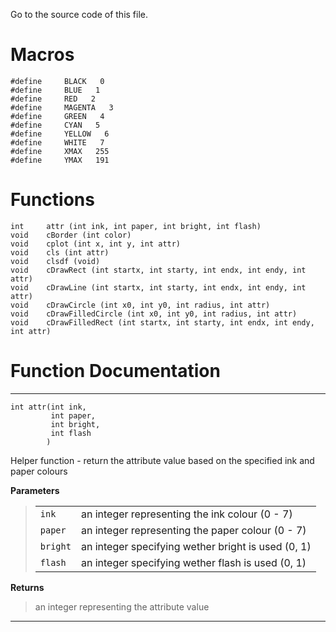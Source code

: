 Go to the source code of this file.

# Macros #

```
#define 	BLACK   0
#define 	BLUE   1
#define 	RED   2
#define 	MAGENTA   3
#define 	GREEN   4
#define 	CYAN   5
#define 	YELLOW   6
#define 	WHITE   7
#define 	XMAX   255
#define 	YMAX   191
```


# Functions #

```
int  	attr (int ink, int paper, int bright, int flash)
void 	cBorder (int color)
void 	cplot (int x, int y, int attr)
void 	cls (int attr)
void 	clsdf (void)
void 	cDrawRect (int startx, int starty, int endx, int endy, int attr)
void 	cDrawLine (int startx, int starty, int endx, int endy, int attr)
void 	cDrawCircle (int x0, int y0, int radius, int attr)
void 	cDrawFilledCircle (int x0, int y0, int radius, int attr)
void 	cDrawFilledRect (int startx, int starty, int endx, int endy, int attr)
```

# Function Documentation #


---


```
int attr(int ink,
         int paper,
         int bright,
         int flash 
        )		
```

Helper function - return the attribute value based on the specified ink and paper colours

**Parameters**

> <table>
<blockquote><tr><td><code>ink</code></td><td>an integer representing the ink colour (0 - 7) </td></tr>
<tr><td><code>paper</code></td><td>an integer representing the paper colour (0 - 7)</td></tr>
<tr><td><code>bright</code></td><td>an integer specifying wether bright is used (0, 1)</td></tr>
<tr><td><code>flash</code></td><td>an integer specifying wether flash is used (0, 1) </td></tr>
</table></blockquote>

**Returns**

> an integer representing the attribute value


---
